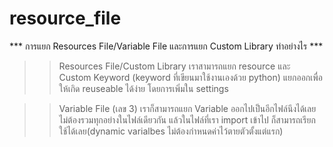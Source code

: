 # resource_file

*** การแยก Resources File/Variable File และการแยก Custom Library ทำอย่างไร ***

>> Resources File/Custom Library
เราสามารถแยก resource และ Custom Keyword (keyword ที่เขียนมาใช้งานเองด้วย python) แยกออกเพื่อให้เกิด reuseable ได้ง่าย โดยการเพิ่มใน settings
 
>> Variable File (เลข 3)
เราก็สามารถแยก Variable ออกไปเป็นอีกไฟล์นึงได้เลย ไม่ต้องรวมทุกอย่างในไฟล์เดียวกัน แล้วในไฟล์ที่เรา import เข้าไป ก็สามารถเรียกใช้ได้เลย(dynamic varialbes ไม่ต้องกำหนดค่าไว้ตายตัวตั้งแต่แรก)
